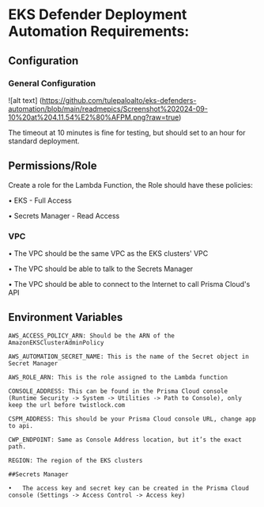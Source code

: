 # EKS Defender Deployment Automation Requirements:

## Configuration

### General Configuration 
![alt text] (https://github.com/tulepaloalto/eks-defenders-automation/blob/main/readmepics/Screenshot%202024-09-10%20at%204.11.54%E2%80%AFPM.png?raw=true)

The timeout at 10 minutes is fine for testing, but should set to an hour for standard deployment.

## Permissions/Role

Create a role for the Lambda Function, the Role should have these policies:

•	EKS - Full Access

•	Secrets Manager - Read Access

### VPC 

•	The VPC should be the same VPC as the EKS clusters' VPC

•	The VPC should be able to talk to the Secrets Manager

•	The VPC should be able to connect to the Internet to call Prisma Cloud's API

## Environment Variables
	
    AWS_ACCESS_POLICY_ARN: Should be the ARN of the AmazonEKSClusterAdminPolicy

    AWS_AUTOMATION_SECRET_NAME: This is the name of the Secret object in Secret Manager

    AWS_ROLE_ARN: This is the role assigned to the Lambda function

    CONSOLE_ADDRESS: This can be found in the Prisma Cloud console (Runtime Security -> System -> Utilities -> Path to Console), only keep the url before twistlock.com 

    CSPM_ADDRESS: This should be your Prisma Cloud console URL, change app to api.

    CWP_ENDPOINT: Same as Console Address location, but it’s the exact path.

    REGION: The region of the EKS clusters

    ##Secrets Manager
	
	•	The access key and secret key can be created in the Prisma Cloud console (Settings -> Access Control -> Access key)
